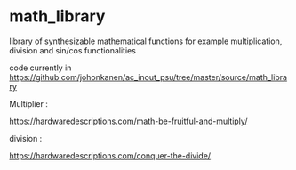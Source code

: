 # math_library
library of synthesizable mathematical functions for example multiplication, division and sin/cos functionalities

code currently in https://github.com/johonkanen/ac_inout_psu/tree/master/source/math_library

Multiplier :

https://hardwaredescriptions.com/math-be-fruitful-and-multiply/

division : 

https://hardwaredescriptions.com/conquer-the-divide/
